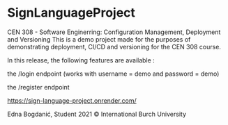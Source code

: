 # SignLanguageProject
CEN 308 - Software Enginerring: Configuration Management, Deployment and Versioning
This is a demo project made for the purposes of demonstrating deployment, CI/CD and versioning for the CEN 308 course.

In this release, the following features are available :

the /login endpoint (works with username = demo and password = demo)

the /register endpoint 

https://sign-language-project.onrender.com/

Edna Bogdanić,
Student
2021 © International Burch University

